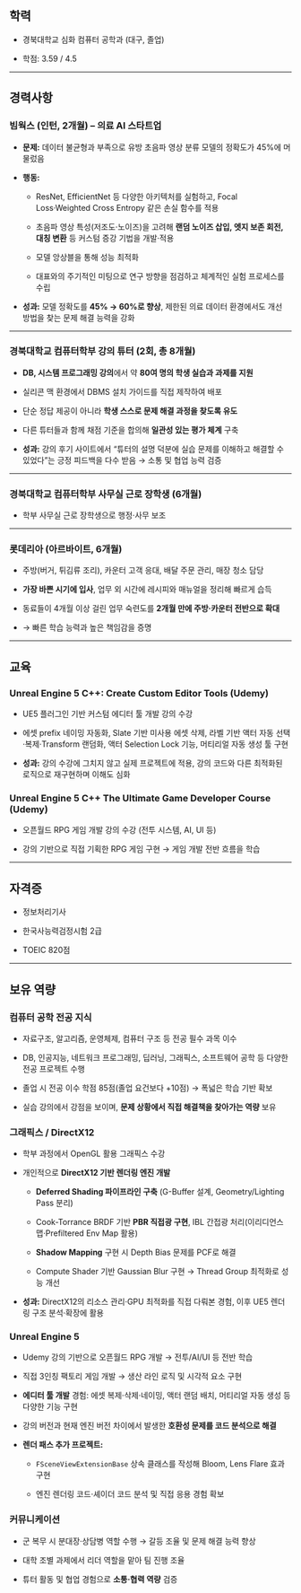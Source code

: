 ## 학력

- 경북대학교 심화 컴퓨터 공학과 (대구, 졸업)
    
- 학점: 3.59 / 4.5
    

---

## 경력사항

### 빔웍스 (인턴, 2개월) – 의료 AI 스타트업

- **문제:** 데이터 불균형과 부족으로 유방 초음파 영상 분류 모델의 정확도가 45%에 머물렀음
    
- **행동:**
    
    - ResNet, EfficientNet 등 다양한 아키텍처를 실험하고, Focal Loss·Weighted Cross Entropy 같은 손실 함수를 적용
        
    - 초음파 영상 특성(저조도·노이즈)을 고려해 **랜덤 노이즈 삽입, 엣지 보존 회전, 대칭 변환** 등 커스텀 증강 기법을 개발·적용
        
    - 모델 앙상블을 통해 성능 최적화
        
    - 대표와의 주기적인 미팅으로 연구 방향을 점검하고 체계적인 실험 프로세스를 수립
        
- **성과:** 모델 정확도를 **45% → 60%로 향상**, 제한된 의료 데이터 환경에서도 개선 방법을 찾는 문제 해결 능력을 강화
    

---

### 경북대학교 컴퓨터학부 강의 튜터 (2회, 총 8개월)

- **DB, 시스템 프로그래밍 강의**에서 약 **80여 명의 학생 실습과 과제를 지원**
    
- 실리콘 맥 환경에서 DBMS 설치 가이드를 직접 제작하여 배포
    
- 단순 정답 제공이 아니라 **학생 스스로 문제 해결 과정을 찾도록 유도**
    
- 다른 튜터들과 함께 채점 기준을 합의해 **일관성 있는 평가 체계** 구축
    
- **성과:** 강의 후기 사이트에서 “튜터의 설명 덕분에 실습 문제를 이해하고 해결할 수 있었다”는 긍정 피드백을 다수 받음 → 소통 및 협업 능력 검증
    

---

### 경북대학교 컴퓨터학부 사무실 근로 장학생 (6개월)

- 학부 사무실 근로 장학생으로 행정·사무 보조
    

---

### 롯데리아 (아르바이트, 6개월)

- 주방(버거, 튀김류 조리), 카운터 고객 응대, 배달 주문 관리, 매장 청소 담당
    
- **가장 바쁜 시기에 입사**, 업무 외 시간에 레시피와 매뉴얼을 정리해 빠르게 습득
    
- 동료들이 4개월 이상 걸린 업무 숙련도를 **2개월 만에 주방·카운터 전반으로 확대**
    
- → 빠른 학습 능력과 높은 책임감을 증명
    

---

## 교육

### Unreal Engine 5 C++: Create Custom Editor Tools (Udemy)

- UE5 플러그인 기반 커스텀 에디터 툴 개발 강의 수강
    
- 에셋 prefix 네이밍 자동화, Slate 기반 미사용 에셋 삭제, 라벨 기반 액터 자동 선택·복제·Transform 랜덤화, 액터 Selection Lock 기능, 머티리얼 자동 생성 툴 구현
    
- **성과:** 강의 수강에 그치지 않고 실제 프로젝트에 적용, 강의 코드와 다른 최적화된 로직으로 재구현하며 이해도 심화
    

### Unreal Engine 5 C++ The Ultimate Game Developer Course (Udemy)

- 오픈월드 RPG 게임 개발 강의 수강 (전투 시스템, AI, UI 등)
    
- 강의 기반으로 직접 기획한 RPG 게임 구현 → 게임 개발 전반 흐름을 학습
    

---

## 자격증

- 정보처리기사
    
- 한국사능력검정시험 2급
    
- TOEIC 820점
    

---

## 보유 역량

### 컴퓨터 공학 전공 지식

- 자료구조, 알고리즘, 운영체제, 컴퓨터 구조 등 전공 필수 과목 이수
    
- DB, 인공지능, 네트워크 프로그래밍, 딥러닝, 그래픽스, 소프트웨어 공학 등 다양한 전공 프로젝트 수행
    
- 졸업 시 전공 이수 학점 85점(졸업 요건보다 +10점) → 폭넓은 학습 기반 확보
    
- 실습 강의에서 강점을 보이며, **문제 상황에서 직접 해결책을 찾아가는 역량** 보유
    

### 그래픽스 / DirectX12

- 학부 과정에서 OpenGL 활용 그래픽스 수강
    
- 개인적으로 **DirectX12 기반 렌더링 엔진 개발**
    
    - **Deferred Shading 파이프라인 구축** (G-Buffer 설계, Geometry/Lighting Pass 분리)
        
    - Cook-Torrance BRDF 기반 **PBR 직접광 구현**, IBL 간접광 처리(이리디언스 맵·Prefiltered Env Map 활용)
        
    - **Shadow Mapping** 구현 시 Depth Bias 문제를 PCF로 해결
        
    - Compute Shader 기반 Gaussian Blur 구현 → Thread Group 최적화로 성능 개선
        
- **성과:** DirectX12의 리소스 관리·GPU 최적화를 직접 다뤄본 경험, 이후 UE5 렌더링 구조 분석·확장에 활용
    

### Unreal Engine 5

- Udemy 강의 기반으로 오픈월드 RPG 개발 → 전투/AI/UI 등 전반 학습
    
- 직접 3인칭 팩토리 게임 개발 → 생산 라인 로직 및 시각적 요소 구현
    
- **에디터 툴 개발** 경험: 에셋 복제·삭제·네이밍, 액터 랜덤 배치, 머티리얼 자동 생성 등 다양한 기능 구현
    
- 강의 버전과 현재 엔진 버전 차이에서 발생한 **호환성 문제를 코드 분석으로 해결**
    
- **렌더 패스 추가 프로젝트:**
    
    - `FSceneViewExtensionBase` 상속 클래스를 작성해 Bloom, Lens Flare 효과 구현
        
    - 엔진 렌더링 코드·셰이더 코드 분석 및 직접 응용 경험 확보
        

### 커뮤니케이션

- 군 복무 시 분대장·상담병 역할 수행 → 갈등 조율 및 문제 해결 능력 향상
    
- 대학 조별 과제에서 리더 역할을 맡아 팀 진행 조율
    
- 튜터 활동 및 협업 경험으로 **소통·협력 역량** 검증